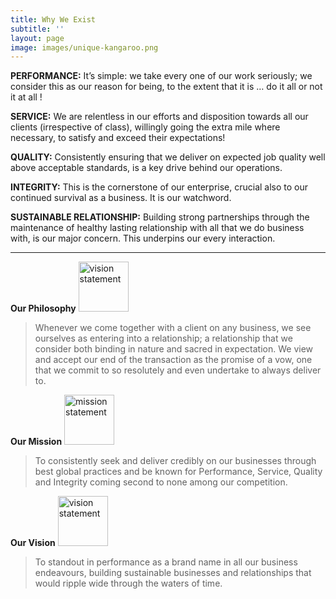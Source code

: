 ```yaml
---
title: Why We Exist
subtitle: ''
layout: page
image: images/unique-kangaroo.png
---
```

**PERFORMANCE:**
It’s simple: we take every one of our work seriously; we consider this as our reason for being, to the extent that it is … do it all or not it at all !

**SERVICE:**  We are relentless in our efforts and disposition towards all our clients (irrespective of class), willingly going the extra mile where necessary, to satisfy and exceed their expectations!

**QUALITY:** Consistently ensuring that we deliver on expected job quality well above acceptable standards, is a key drive behind our operations.

**INTEGRITY:** This is the cornerstone of our enterprise, crucial also to our continued survival as a business. It is our watchword.

**SUSTAINABLE RELATIONSHIP:** Building strong partnerships through the maintenance of healthy lasting relationship with all that we do business with, is our major concern. This underpins our every interaction.

---

**Our Philosophy** <img src="fitzpatricks.netlify.app/images/philosophy.png" alt="vision statement" width="80"/>
> Whenever we come together with a client on any business, we see ourselves as entering into a relationship; a relationship that we consider both binding in nature and sacred in expectation. We view and accept our end of the transaction as the promise of a vow, one that we commit to so resolutely and even undertake to always deliver to.

 **Our Mission** <img src="https://fitzpatricks.netlify.app/images/mission.png" alt="mission statement" width="80"/>
>To consistently seek and deliver credibly on our businesses through best global practices and be known for Performance, Service, Quality and Integrity coming second to none among our competition.

**Our Vision** <img src="https://fitzpatricks.netlify.app/images/vision.png" alt="vision statement" width="80"/>
>To standout in performance as a brand name in all our business endeavours, building sustainable businesses and relationships that would ripple wide through the waters of time.